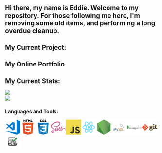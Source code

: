## Hi there, my name is Eddie. Welcome to my repository. For those following me here, I'm removing some old items, and performing a long overdue cleanup.

## My Current Project:  

    
## My Online Portfolio


## My Current Stats:
![](https://github-readme-stats.vercel.app/api?username=SaundersEddie&show_icons=true&theme=radical)<br>
![](https://github-readme-stats.vercel.app/api/top-langs/?username=SaundersEddie&show_icons=true&theme=radical)

### Languages and Tools:

<img align="left" alt="Visual Studio Code" width="50px" src="https://github.com/SaundersEddie/SaundersEddie/blob/master/visual-studio-code.png?raw=true" />
<img align="left" alt="HTML5" width="50px" src="https://github.com/SaundersEddie/SaundersEddie/blob/master/html.png?raw=true" />
<img align="left" alt="CSS3" width="50px" src="https://github.com/SaundersEddie/SaundersEddie/blob/master/css.png?raw=true" />
<img align="left" alt="Sass" width="50px" src="https://github.com/SaundersEddie/SaundersEddie/blob/master/sass.png?raw=true" />
<img align="left" alt="JavaScript" width="50px" src="https://github.com/SaundersEddie/SaundersEddie/blob/master/javascript.png?raw=true" />
<img align="left" alt="React" width="50px" src="https://github.com/SaundersEddie/SaundersEddie/blob/master/react.png?raw=true" />
<img align="left" alt="Node.js" width="50px" src="https://github.com/SaundersEddie/SaundersEddie/blob/master/nodejs.png?raw=true" />
<img align="left" alt="MySQL" width="50px" src="https://github.com/SaundersEddie/SaundersEddie/blob/master/mysql.png?raw=true" />
<img align="left" alt="MongoDB" width="50px" src="https://github.com/SaundersEddie/SaundersEddie/blob/master/mongodb.png?raw=true" />
<img align="left" alt="Git" width="50px" src="https://github.com/SaundersEddie/SaundersEddie/blob/master/git.png?raw=true" />
<img align="left" alt="Selenium" width="50px" src="https://github.com/SaundersEddie/SaundersEddie/blob/master/selenium-logo.png?raw=true" />
<br />
<br />

[website]: https://eddie-saunders.herokuapp.com/
[twitter]: https://twitter.com
[linkedin]: https://linkedin.com/in/
